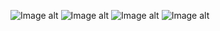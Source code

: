 ![Image alt](https://github.com/aitazhibayeva/Android_Dev/blob/main/DodoPizza/1.jpg)
![Image alt](https://github.com/aitazhibayeva/Android_Dev/blob/main/DodoPizza/2.jpg)
![Image alt](https://github.com/aitazhibayeva/Android_Dev/blob/main/DodoPizza/3.jpg)
![Image alt](https://github.com/aitazhibayeva/Android_Dev/blob/main/DodoPizza/4.jpg)
